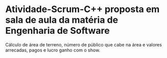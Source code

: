 # Atividade-Scrum-C++ proposta em sala de aula da matéria de Engenharia de Software
Cálculo de área de terreno, número de público que cabe na área e valores arrecadas, pagos e lucro ganho com o show.
